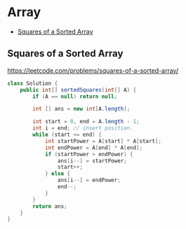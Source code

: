 # Array

+ [Squares of a Sorted Array](#squares-of-a-sorted-array)

## Squares of a Sorted Array
https://leetcode.com/problems/squares-of-a-sorted-array/
```java
class Solution {
    public int[] sortedSquares(int[] A) {
        if (A == null) return null;

        int [] ans = new int[A.length];

        int start = 0, end = A.length - 1;
        int i = end; // insert position.
        while (start <= end) {
            int startPower = A[start] * A[start];
            int endPower = A[end] * A[end];
            if (startPower > endPower) {
                ans[i--] = startPower;
                start++;
            } else {
                ans[i--] = endPower;
                end--;
            }
        }
        return ans;
    }
}

```